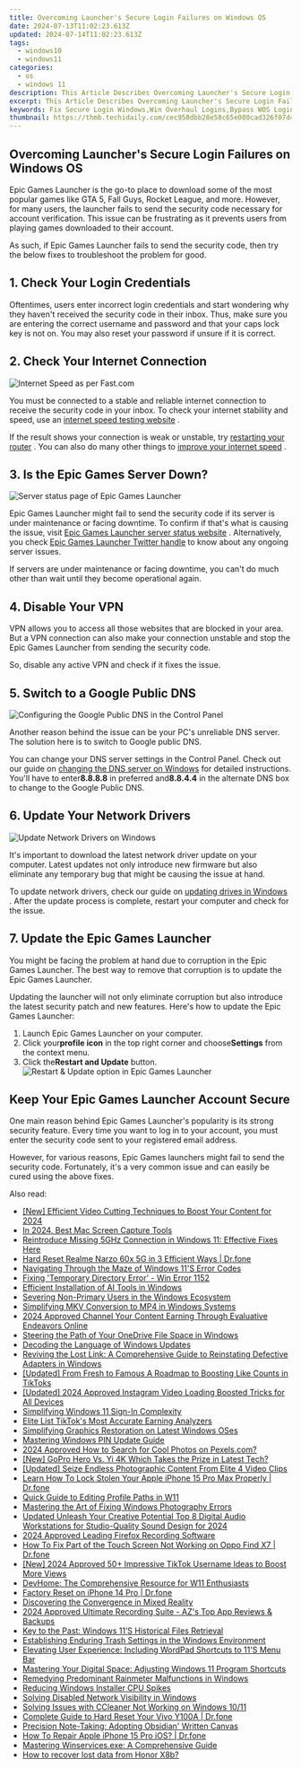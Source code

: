 ```yaml
---
title: Overcoming Launcher's Secure Login Failures on Windows OS
date: 2024-07-13T11:02:23.613Z
updated: 2024-07-14T11:02:23.613Z
tags:
  - windows10
  - windows11
categories:
  - os
  - windows 11
description: This Article Describes Overcoming Launcher's Secure Login Failures on Windows OS
excerpt: This Article Describes Overcoming Launcher's Secure Login Failures on Windows OS
keywords: Fix Secure Login Windows,Win Overhaul Logins,Bypass WOS Login Issue,Eliminate Login Woes (Win),Correcting Windows Sign-In,Resolve OS Login Failures,Disabling OS Lockout Errors
thumbnail: https://thmb.techidaily.com/cec958dbb28e58c65e080cad326f07d4e7cdd67a50648dc244def701160f50d9.png
---
```


## Overcoming Launcher's Secure Login Failures on Windows OS

 Epic Games Launcher is the go-to place to download some of the most popular games like GTA 5, Fall Guys, Rocket League, and more. However, for many users, the launcher fails to send the security code necessary for account verification. This issue can be frustrating as it prevents users from playing games downloaded to their account.

 As such, if Epic Games Launcher fails to send the security code, then try the below fixes to troubleshoot the problem for good.

## 1\. Check Your Login Credentials

 Oftentimes, users enter incorrect login credentials and start wondering why they haven't received the security code in their inbox. Thus, make sure you are entering the correct username and password and that your caps lock key is not on. You may also reset your password if unsure if it is correct.

## 2\. Check Your Internet Connection

![Internet Speed as per Fast.com](https://static1.makeuseofimages.com/wordpress/wp-content/uploads/2022/08/Fast.jpg)

 You must be connected to a stable and reliable internet connection to receive the security code in your inbox. To check your internet stability and speed, use an [internet speed testing website](https://www.makeuseof.com/best-free-websites-test-internet-speed/) .

 If the result shows your connection is weak or unstable, try [restarting your router](https://www.makeuseof.com/reboot-router-correct-way/) . You can also do many other things to [improve your internet speed](https://www.makeuseof.com/windows-11-increase-internet-speed/) .

## 3\. Is the Epic Games Server Down?

![Server status page of Epic Games Launcher](https://static1.makeuseofimages.com/wordpress/wp-content/uploads/2023/04/server-status-page.jpg)

 Epic Games Launcher might fail to send the security code if its server is under maintenance or facing downtime. To confirm if that's what is causing the issue, visit [Epic Games Launcher server status website](https://status.epicgames.com/) . Alternatively, you check [Epic Games Launcher Twitter handle](https://twitter.com/EpicGames) to know about any ongoing server issues.

 If servers are under maintenance or facing downtime, you can't do much other than wait until they become operational again.

## 4\. Disable Your VPN

 VPN allows you to access all those websites that are blocked in your area. But a VPN connection can also make your connection unstable and stop the Epic Games Launcher from sending the security code.

So, disable any active VPN and check if it fixes the issue.

## 5\. Switch to a Google Public DNS

![Configuring the Google Public DNS in the Control Panel](https://static1.makeuseofimages.com/wordpress/wp-content/uploads/2023/01/google-public-dns.jpg)

 Another reason behind the issue can be your PC's unreliable DNS server. The solution here is to switch to Google public DNS.

 You can change your DNS server settings in the Control Panel. Check out our guide on [changing the DNS server on Windows](https://www.makeuseof.com/change-dns-settings-windows-11/) for detailed instructions. You'll have to enter**8.8.8.8** in preferred and**8.8.4.4** in the alternate DNS box to change to the Google Public DNS.

## 6\. Update Your Network Drivers

![Update Network Drivers on Windows](https://static1.makeuseofimages.com/wordpress/wp-content/uploads/2022/10/Update-Network-Drivers-on-Windows.jpg)

 It's important to download the latest network driver update on your computer. Latest updates not only introduce new firmware but also eliminate any temporary bug that might be causing the issue at hand.

 To update network drivers, check our guide on [updating drives in Windows](https://www.makeuseof.com/tag/find-replace-outdated-windows-drivers/) . After the update process is complete, restart your computer and check for the issue.

## 7\. Update the Epic Games Launcher

 You might be facing the problem at hand due to corruption in the Epic Games Launcher. The best way to remove that corruption is to update the Epic Games Launcher.

 Updating the launcher will not only eliminate corruption but also introduce the latest security patch and new features. Here's how to update the Epic Games Launcher:

1. Launch Epic Games Launcher on your computer.
2. Click your**profile icon** in the top right corner and choose**Settings** from the context menu.
3. Click the**Restart and Update** button.  
![Restart & Update option in Epic Games Launcher](https://static1.makeuseofimages.com/wordpress/wp-content/uploads/2023/04/restart-update.jpg)

## Keep Your Epic Games Launcher Account Secure

 One main reason behind Epic Games Launcher's popularity is its strong security feature. Every time you want to log in to your account, you must enter the security code sent to your registered email address.

 However, for various reasons, Epic Games launchers might fail to send the security code. Fortunately, it's a very common issue and can easily be cured using the above fixes.


<ins class="adsbygoogle"
     style="display:block"
     data-ad-format="autorelaxed"
     data-ad-client="ca-pub-7571918770474297"
     data-ad-slot="1223367746"></ins>



<ins class="adsbygoogle"
     style="display:block"
     data-ad-client="ca-pub-7571918770474297"
     data-ad-slot="8358498916"
     data-ad-format="auto"
     data-full-width-responsive="true"></ins>



<span class="atpl-alsoreadstyle">Also read:</span>
<div><ul>
<li><a href="https://youtube-zero.techidaily.com/fficient-video-cutting-techniques-to-boost-your-content-for-2024/"><u>[New] Efficient Video Cutting Techniques to Boost Your Content for 2024</u></a></li>
<li><a href="https://video-screen-grab.techidaily.com/in-2024-best-mac-screen-capture-tools/"><u>In 2024, Best Mac Screen Capture Tools</u></a></li>
<li><a href="https://win11.techidaily.com/reintroduce-missing-5ghz-connection-in-windows-11-effective-fixes-here/"><u>Reintroduce Missing 5GHz Connection in Windows 11: Effective Fixes Here</u></a></li>
<li><a href="https://techidaily.com/hard-reset-realme-narzo-60x-5g-in-3-efficient-ways-drfone-by-drfone-reset-android-reset-android/"><u>Hard Reset Realme Narzo 60x 5G in 3 Efficient Ways | Dr.fone</u></a></li>
<li><a href="https://win11.techidaily.com/navigating-through-the-maze-of-windows-11s-error-codes/"><u>Navigating Through the Maze of Windows 11'S Error Codes</u></a></li>
<li><a href="https://win11.techidaily.com/fixing-temporary-directory-error-win-error-1152/"><u>Fixing 'Temporary Directory Error' - Win Error 1152</u></a></li>
<li><a href="https://win11.techidaily.com/efficient-installation-of-ai-tools-in-windows/"><u>Efficient Installation of AI Tools in Windows</u></a></li>
<li><a href="https://win11.techidaily.com/severing-non-primary-users-in-the-windows-ecosystem/"><u>Severing Non-Primary Users in the Windows Ecosystem</u></a></li>
<li><a href="https://win11.techidaily.com/simplifying-mkv-conversion-to-mp4-in-windows-systems/"><u>Simplifying MKV Conversion to MP4 in Windows Systems</u></a></li>
<li><a href="https://youtube-video-recordings.techidaily.com/2024-approved-channel-your-content-earning-through-evaluative-endeavors-online/"><u>2024 Approved  Channel Your Content  Earning Through Evaluative Endeavors Online</u></a></li>
<li><a href="https://win11.techidaily.com/steering-the-path-of-your-onedrive-file-space-in-windows/"><u>Steering the Path of Your OneDrive File Space in Windows</u></a></li>
<li><a href="https://win11.techidaily.com/decoding-the-language-of-windows-updates/"><u>Decoding the Language of Windows Updates</u></a></li>
<li><a href="https://win11.techidaily.com/reviving-the-lost-link-a-comprehensive-guide-to-reinstating-defective-adapters-in-windows/"><u>Reviving the Lost Link: A Comprehensive Guide to Reinstating Defective Adapters in Windows</u></a></li>
<li><a href="https://some-techniques.techidaily.com/updated-from-fresh-to-famous-a-roadmap-to-boosting-like-counts-in-tiktoks/"><u>[Updated] From Fresh to Famous  A Roadmap to Boosting Like Counts in TikToks</u></a></li>
<li><a href="https://instagram-video-recordings.techidaily.com/updated-2024-approved-instagram-video-loading-boosted-tricks-for-all-devices/"><u>[Updated] 2024 Approved  Instagram Video Loading Boosted  Tricks for All Devices</u></a></li>
<li><a href="https://win11.techidaily.com/simplifying-windows-11-sign-in-complexity/"><u>Simplifying Windows 11 Sign-In Complexity</u></a></li>
<li><a href="https://tiktok-video-recordings.techidaily.com/elite-list-tiktoks-most-accurate-earning-analyzers/"><u>Elite List  TikTok's Most Accurate Earning Analyzers</u></a></li>
<li><a href="https://win11.techidaily.com/simplifying-graphics-restoration-on-latest-windows-oses/"><u>Simplifying Graphics Restoration on Latest Windows OSes</u></a></li>
<li><a href="https://win11.techidaily.com/mastering-windows-pin-update-guide/"><u>Mastering Windows PIN Update Guide</u></a></li>
<li><a href="https://extra-skills.techidaily.com/2024-approved-how-to-search-for-cool-photos-on-pexelscom/"><u>2024 Approved  How to Search for Cool Photos on Pexels.com?</u></a></li>
<li><a href="https://some-knowledge.techidaily.com/new-gopro-hero-vs-yi-4k-which-takes-the-prize-in-latest-tech/"><u>[New] GoPro Hero Vs. Yi 4K  Which Takes the Prize in Latest Tech?</u></a></li>
<li><a href="https://facebook-video-footage.techidaily.com/updated-seize-endless-photographic-content-from-elite-4-video-clips/"><u>[Updated] Seize Endless Photographic Content From Elite 4 Video Clips</u></a></li>
<li><a href="https://iphone-unlock.techidaily.com/learn-how-to-lock-stolen-your-apple-iphone-15-pro-max-properly-drfone-by-drfone-ios/"><u>Learn How To Lock Stolen Your Apple iPhone 15 Pro Max Properly | Dr.fone</u></a></li>
<li><a href="https://win11.techidaily.com/quick-guide-to-editing-profile-paths-in-w11/"><u>Quick Guide to Editing Profile Paths in W11</u></a></li>
<li><a href="https://win11.techidaily.com/mastering-the-art-of-fixing-windows-photography-errors/"><u>Mastering the Art of Fixing Windows Photography Errors</u></a></li>
<li><a href="https://voice-adjusting.techidaily.com/updated-unleash-your-creative-potential-top-8-digital-audio-workstations-for-studio-quality-sound-design-for-2024/"><u>Updated Unleash Your Creative Potential Top 8 Digital Audio Workstations for Studio-Quality Sound Design for 2024</u></a></li>
<li><a href="https://visual-screen-recording.techidaily.com/2024-approved-leading-firefox-recording-software/"><u>2024 Approved  Leading Firefox Recording Software</u></a></li>
<li><a href="https://howto.techidaily.com/how-to-fix-part-of-the-touch-screen-not-working-on-oppo-find-x7-drfone-by-drfone-fix-android-problems-fix-android-problems/"><u>How To Fix Part of the Touch Screen Not Working on Oppo Find X7 | Dr.fone</u></a></li>
<li><a href="https://tiktok-clips.techidaily.com/new-2024-approved-50plus-impressive-tiktok-username-ideas-to-boost-more-views/"><u>[New] 2024 Approved  50+ Impressive TikTok Username Ideas to Boost More Views</u></a></li>
<li><a href="https://win11.techidaily.com/devhome-the-comprehensive-resource-for-w11-enthusiasts/"><u>DevHome: The Comprehensive Resource for W11 Enthusiasts</u></a></li>
<li><a href="https://phone-solutions.techidaily.com/factory-reset-on-iphone-14-pro-drfone-by-drfone-ios-system-repair-ios-system-repair/"><u>Factory Reset on iPhone 14 Pro | Dr.fone</u></a></li>
<li><a href="https://extra-tips.techidaily.com/discovering-the-convergence-in-mixed-reality/"><u>Discovering the Convergence in Mixed Reality</u></a></li>
<li><a href="https://screen-video-capture.techidaily.com/2024-approved-ultimate-recording-suite-azs-top-app-reviews-and-backups/"><u>2024 Approved  Ultimate Recording Suite - AZ's Top App Reviews & Backups</u></a></li>
<li><a href="https://win11.techidaily.com/key-to-the-past-windows-11s-historical-files-retrieval/"><u>Key to the Past: Windows 11’S Historical Files Retrieval</u></a></li>
<li><a href="https://win11.techidaily.com/establishing-enduring-trash-settings-in-the-windows-environment/"><u>Establishing Enduring Trash Settings in the Windows Environment</u></a></li>
<li><a href="https://win11.techidaily.com/elevating-user-experience-including-wordpad-shortcuts-to-11s-menu-bar/"><u>Elevating User Experience: Including WordPad Shortcuts to 11'S Menu Bar</u></a></li>
<li><a href="https://win11.techidaily.com/mastering-your-digital-space-adjusting-windows-11-program-shortcuts/"><u>Mastering Your Digital Space: Adjusting Windows 11 Program Shortcuts</u></a></li>
<li><a href="https://win11.techidaily.com/remedying-predominant-rainmeter-malfunctions-in-windows/"><u>Remedying Predominant Rainmeter Malfunctions in Windows</u></a></li>
<li><a href="https://win11.techidaily.com/reducing-windows-installer-cpu-spikes/"><u>Reducing Windows Installer CPU Spikes</u></a></li>
<li><a href="https://win11.techidaily.com/solving-disabled-network-visibility-in-windows/"><u>Solving Disabled Network Visibility in Windows</u></a></li>
<li><a href="https://win11.techidaily.com/solving-issues-with-ccleaner-not-working-on-windows-1011/"><u>Solving Issues with CCleaner Not Working on Windows 10/11</u></a></li>
<li><a href="https://techidaily.com/complete-guide-to-hard-reset-your-vivo-y100a-drfone-by-drfone-reset-android-reset-android/"><u>Complete Guide to Hard Reset Your Vivo Y100A | Dr.fone</u></a></li>
<li><a href="https://win11.techidaily.com/precision-note-taking-adopting-obsidian-written-canvas/"><u>Precision Note-Taking: Adopting Obsidian' Written Canvas</u></a></li>
<li><a href="https://techidaily.com/how-to-repair-apple-iphone-15-pro-ios-drfone-by-drfone-ios-system-repair-ios-system-repair/"><u>How To Repair Apple iPhone 15 Pro iOS? | Dr.fone</u></a></li>
<li><a href="https://win11.techidaily.com/mastering-winservicesexe-a-comprehensive-guide/"><u>Mastering Winservices.exe: A Comprehensive Guide</u></a></li>
<li><a href="https://blog-min.techidaily.com/how-to-recover-lost-data-from-honor-x8b-by-fonelab-android-recover-data/"><u>How to recover lost data from Honor X8b?</u></a></li>
</ul></div>

